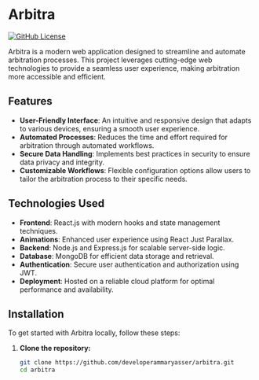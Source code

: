 # Arbitra

[![GitHub License](https://img.shields.io/github/license/developerammaryasser/arbitra)](https://github.com/developerammaryasser/arbitra/blob/main/LICENSE)

Arbitra is a modern web application designed to streamline and automate arbitration processes. This project leverages cutting-edge web technologies to provide a seamless user experience, making arbitration more accessible and efficient.

## Features

- **User-Friendly Interface**: An intuitive and responsive design that adapts to various devices, ensuring a smooth user experience.
- **Automated Processes**: Reduces the time and effort required for arbitration through automated workflows.
- **Secure Data Handling**: Implements best practices in security to ensure data privacy and integrity.
- **Customizable Workflows**: Flexible configuration options allow users to tailor the arbitration process to their specific needs.

## Technologies Used

- **Frontend**: React.js with modern hooks and state management techniques.
- **Animations**: Enhanced user experience using React Just Parallax.
- **Backend**: Node.js and Express.js for scalable server-side logic.
- **Database**: MongoDB for efficient data storage and retrieval.
- **Authentication**: Secure user authentication and authorization using JWT.
- **Deployment**: Hosted on a reliable cloud platform for optimal performance and availability.

## Installation

To get started with Arbitra locally, follow these steps:

1. **Clone the repository:**

   ```bash
   git clone https://github.com/developerammaryasser/arbitra.git
   cd arbitra
